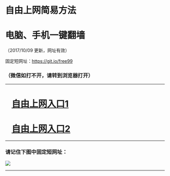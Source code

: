 ﻿# 自由上网简易方法

# 电脑、手机一键翻墙

（2017/10/09 更新，网址有效）

固定短网址：https://git.io/free99

### （微信如打不开，请转到浏览器打开）


***





# &nbsp;&nbsp; <a href="http://ft973120208.fwq-tz-1001.info/fwqtz01.html?t=1009001748 " target="_blank">自由上网入口1</a>
# &nbsp;&nbsp; <a href="http://ft2287531348.fwq-tz-1002.info/fwqtz02.html?t=100900127225 " target="_blank">自由上网入口2</a>
***

### 请记住下图中固定短网址：

<img src="https://s3-us-west-2.amazonaws.com/fwq-1001/yjfq-20170905okok.png" /> 


***

